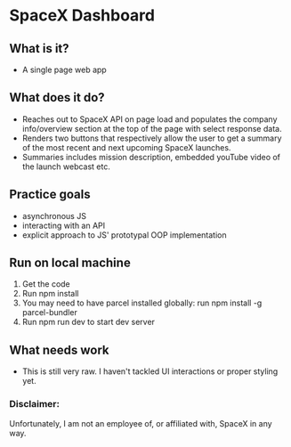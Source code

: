 # SpaceX Dashboard

## What is it?

- A single page web app

## What does it do?

- Reaches out to SpaceX API on page load and populates the company info/overview section at the top of the page with select response data.
- Renders two buttons that respectively allow the user to get a summary of the most recent and next upcoming SpaceX launches.
- Summaries includes mission description, embedded youTube video of the launch webcast etc.

## Practice goals

- asynchronous JS
- interacting with an API
- explicit approach to JS' prototypal OOP implementation

## Run on local machine

1. Get the code
2. Run npm install
3. You may need to have parcel installed globally: run npm install -g parcel-bundler
4. Run npm run dev to start dev server

## What needs work

- This is still very raw. I haven't tackled UI interactions or proper styling yet.

### Disclaimer:

Unfortunately, I am not an employee of, or affiliated with, SpaceX in any way.

